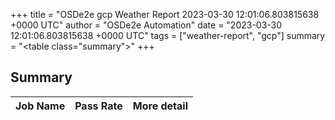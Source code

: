+++
title = "OSDe2e gcp Weather Report 2023-03-30 12:01:06.803815638 +0000 UTC"
author = "OSDe2e Automation"
date = "2023-03-30 12:01:06.803815638 +0000 UTC"
tags = ["weather-report", "gcp"]
summary = "<table class=\"summary\"></table>"
+++
## Summary

| Job Name | Pass Rate | More detail |
|----------|-----------|-------------|




